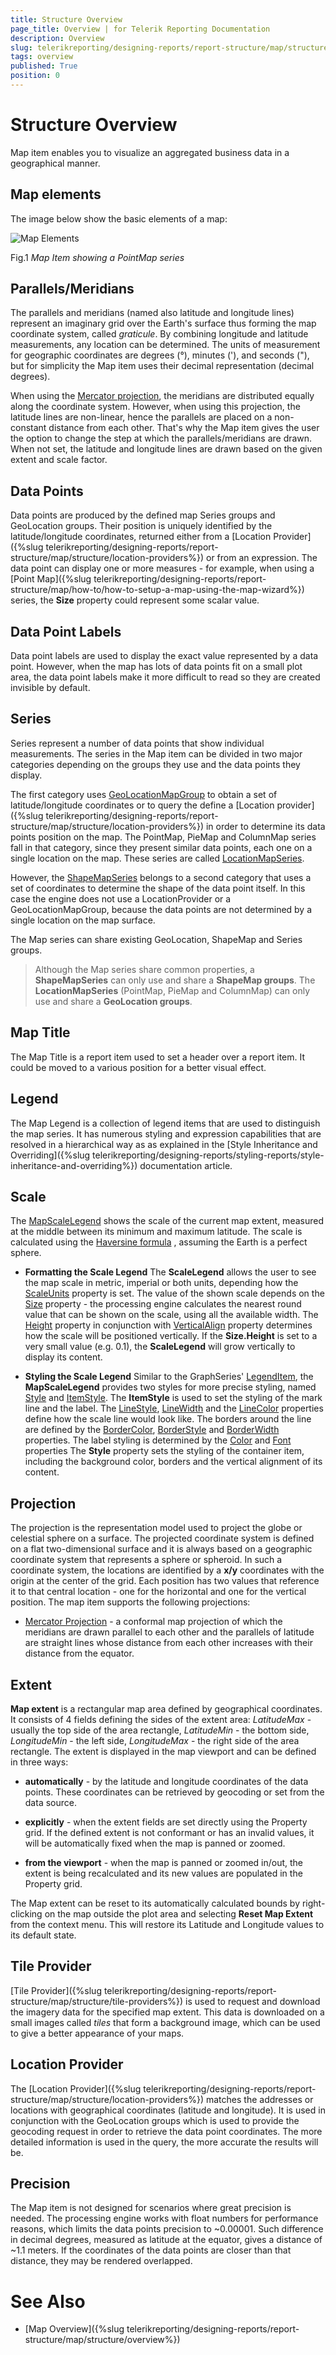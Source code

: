 ```yaml
---
title: Structure Overview
page_title: Overview | for Telerik Reporting Documentation
description: Overview
slug: telerikreporting/designing-reports/report-structure/map/structure/overview
tags: overview
published: True
position: 0
---
```


# Structure Overview



Map item enables you to visualize an aggregated business data in a geographical manner.

## Map elements

The image below show the basic elements of a map:  

  ![Map Elements](images/Map/MapElements.png)

Fig.1 *Map Item showing a PointMap series* 

## Parallels/Meridians

The parallels and meridians (named also latitude and longitude lines) represent an imaginary grid over the Earth's surface           thus forming the map coordinate system, called *graticule*. By combining longitude and latitude measurements, any location can be determined.           The units of measurement for geographic coordinates are degrees (°), minutes ('), and seconds ("), but for simplicity the Map item           uses their decimal representation (decimal degrees).         

When using the [Mercator projection](d41d4d88-13f3-465f-9e28-db79c99fb0a4#projection), the meridians are distributed equally along the coordinate system.           However, when using this projection, the latitude lines are non-linear, hence the parallels are placed on a non-constant distance from each other.           That's why the Map item gives the user the option to change the step at which the parallels/meridians are drawn.           When not set, the latitude and longitude lines are drawn based on the given extent and scale factor.         

## Data Points

Data points are produced by the defined map Series groups and GeoLocation groups. Their position is uniquely identified by the latitude/longitude           coordinates, returned either from a [Location Provider]({%slug telerikreporting/designing-reports/report-structure/map/structure/location-providers%}) or from an expression. The data point can display one or more measures -           for example, when using a [Point Map]({%slug telerikreporting/designing-reports/report-structure/map/how-to/how-to-setup-a-map-using-the-map-wizard%}) series, the __Size__         property could represent some scalar value.         

## Data Point Labels

Data point labels are used to display the exact value represented by a data point. However, when the map has lots of data points           fit on a small plot area, the data point labels make it more difficult to read so they are created invisible by default.         

## Series

Series represent a number of data points that show individual measurements. The series in the Map item can be divided in two major categories           depending on the groups they use and the data points they display.         

The first category uses  [GeoLocationMapGroup](/reporting/api/Telerik.Reporting.GeoLocationMapGroup)            to obtain a set of latitude/longitude coordinates or to query the define a [Location provider]({%slug telerikreporting/designing-reports/report-structure/map/structure/location-providers%})           in order to determine its data points position on the map. The PointMap, PieMap and ColumnMap series fall in that category, since they present similar           data points, each one on a single location on the map. These series are called  [LocationMapSeries](/reporting/api/Telerik.Reporting.LocationMapSeries).         

However, the  [ShapeMapSeries](/reporting/api/Telerik.Reporting.ShapeMapSeries)  belongs to a second category that uses a set of coordinates           to determine the shape of the data point itself. In this case the engine does not use a LocationProvider or a GeoLocationMapGroup, because the data points           are not determined by a single location on the map surface.         

The Map series can share existing GeoLocation, ShapeMap and Series groups.

> Although the Map series share common properties, a  __ShapeMapSeries__ can only use and share a  __ShapeMap groups__.             The  __LocationMapSeries__ (PointMap, PieMap and ColumnMap) can only use and share a  __GeoLocation groups__.           

## Map Title

The Map Title is a report item used to set a header over a report item. It could be moved to a various position for a better visual effect.         

## Legend

The Map Legend is a collection of legend items that are used to distinguish the map series. It has numerous styling and expression           capabilities that are resolved in a hierarchical way as as explained in the           [Style Inheritance and Overriding]({%slug telerikreporting/designing-reports/styling-reports/style-inheritance-and-overriding%}) documentation article.         

## Scale

The  [MapScaleLegend](/reporting/api/Telerik.Reporting.MapScaleLegend)  shows the scale of the current map extent,           measured at the middle between its minimum and maximum latitude.           The scale is calculated using the            [Haversine formula](http://en.wikipedia.org/wiki/Haversine_formula)         , assuming the Earth is a perfect sphere.         

* __Formatting the Scale Legend__ The __ScaleLegend__ allows the user to see the map scale in metric, imperial or both units, depending how the                [ScaleUnits](/reporting/api/Telerik.Reporting.MapScaleLegend#Telerik_Reporting_MapScaleLegend_ScaleUnits)  property is set.               The value of the shown scale depends on the  [Size](/reporting/api/Telerik.Reporting.MapScaleLegend#Telerik_Reporting_MapScaleLegend_Size)  property -               the processing engine calculates the nearest round value that can be               shown on the scale, using all the available width. The  [Height](/reporting/api/Telerik.Reporting.Drawing.SizeU#Telerik_Reporting_Drawing_SizeU_Height)                property in conjunction with  [VerticalAlign](/reporting/api/Telerik.Reporting.Drawing.VerticalAlign)  property               determines how the scale will be positioned vertically. If the __Size.Height__ is set to a very small value (e.g. 0.1),               the __ScaleLegend__ will grow vertically to display its content.             

* __Styling the Scale Legend__ Similar to the GraphSeries'  [LegendItem](/reporting/api/Telerik.Reporting.LegendItem), the __MapScaleLegend__             provides two styles for more precise styling, named                [Style](/reporting/api/Telerik.Reporting.MapScaleLegend#Telerik_Reporting_MapScaleLegend_Style)  and                [ItemStyle](/reporting/api/Telerik.Reporting.MapScaleLegend#Telerik_Reporting_MapScaleLegend_ItemStyle).               The __ItemStyle__ is used to set the styling of the mark line and the label. The                [LineStyle](/reporting/api/Telerik.Reporting.Drawing.Style#Telerik_Reporting_Drawing_Style_LineStyle),                [LineWidth](/reporting/api/Telerik.Reporting.Drawing.Style#Telerik_Reporting_Drawing_Style_LineWidth)  and the                [LineColor](/reporting/api/Telerik.Reporting.Drawing.Style#Telerik_Reporting_Drawing_Style_LineColor)                properties define how the scale line would look like. The borders around the line are defined by the                [BorderColor](/reporting/api/Telerik.Reporting.Drawing.Style#Telerik_Reporting_Drawing_Style_BorderColor),                [BorderStyle](/reporting/api/Telerik.Reporting.Drawing.Style#Telerik_Reporting_Drawing_Style_BorderStyle)  and                [BorderWidth](/reporting/api/Telerik.Reporting.Drawing.Style#Telerik_Reporting_Drawing_Style_BorderWidth)  properties.               The label styling is determined by the                [Color](/reporting/api/Telerik.Reporting.Drawing.Style#Telerik_Reporting_Drawing_Style_Color)  and                [Font](/reporting/api/Telerik.Reporting.Drawing.Style#Telerik_Reporting_Drawing_Style_Font)  properties               The __Style__ property sets the styling of the container item, including the background color, borders               and the vertical alignment of its content.             

## Projection

The projection is the representation model used to project the globe or celestial sphere on a surface. The projected coordinate system is defined           on a flat two-dimensional surface and it is always based on a geographic coordinate system that represents a sphere or spheroid.           In such a coordinate system, the locations are identified by a __x/y__ coordinates with the origin at the center of the grid.           Each position has two values that reference it to that central location - one for the horizontal and one for the vertical position.           The map item supports the following projections:         

*  [Mercator Projection](http://en.wikipedia.org/wiki/Mercator_projection)  - a conformal map projection of which the meridians are drawn parallel to each other and the parallels of latitude               are straight lines whose distance from each other increases with their distance from the equator.             

## Extent

__Map extent__ is a rectangular map area defined by geographical coordinates. It consists of 4 fields defining the sides           of the extent area: *LatitudeMax*  - usually the top side of the area rectangle,           *LatitudeMin*  - the bottom side,           *LongitudeMin*  - the left side,           *LongitudeMax*  - the right side of the area rectangle. The extent is displayed in the map viewport and can be defined in three ways:         

* __automatically__ - by the latitude and longitude coordinates of the data points. These coordinates can be retrieved               by geocoding or set from the data source.             

* __explicitly__ - when the extent fields are set directly using the Property grid. If the defined extent is not conformant               or has an invalid values, it will be automatically fixed when the map is panned or zoomed.             

* __from the viewport__ - when the map is panned or zoomed in/out, the extent is being recalculated and its new values are               populated in the Property grid.             

The Map extent can be reset to its automatically calculated bounds by right-clicking on the map outside the plot area and selecting           __Reset Map Extent__ from the context menu. This will restore its Latitude and Longitude values to its default state.         

## Tile Provider

[Tile Provider]({%slug telerikreporting/designing-reports/report-structure/map/structure/tile-providers%}) is used to request and download the imagery data for the specified map extent.           This data is downloaded on a small images called *tiles*  that form a background image, which can be used to           give a better appearance of your maps.         

## Location Provider

The [Location Provider]({%slug telerikreporting/designing-reports/report-structure/map/structure/location-providers%}) matches the addresses or locations with geographical coordinates (latitude and longitude).           It is used in conjunction with the GeoLocation groups which is used to provide the geocoding request in order to retrieve the data point coordinates.           The more detailed information is used in the query, the more accurate the results will be.         

## Precision

The Map item is not designed for scenarios where great precision is needed. The processing engine works with float numbers for performance reasons, which limits the data points precision to ~0.00001. Such difference in decimal degrees, measured as latitude at the equator, gives a distance of ~1.1 meters. If the coordinates of the data points are closer than that distance, they may be rendered overlapped.         

# See Also

 

* [Map Overview]({%slug telerikreporting/designing-reports/report-structure/map/structure/overview%})

